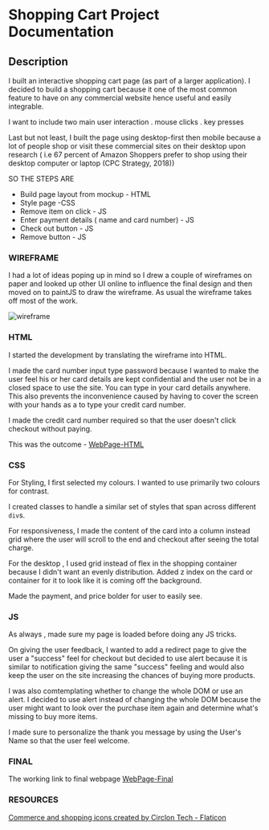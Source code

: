 # Shopping Cart Project Documentation 
## Description
I built an interactive shopping cart page (as part of a larger application). I decided to build a shopping cart because it one of the most common feature to have on any commercial website hence useful and easily integrable. 

I want to include two main user interaction
. mouse clicks 
. key presses


Last but not least, I built the page using desktop-first then mobile  because a lot of people shop or visit these commercial sites on their desktop upon research ( i.e 67 percent of Amazon Shoppers prefer to shop using their desktop computer or laptop (CPC Strategy, 2018))


SO THE STEPS ARE
* Build page layout from mockup - HTML
* Style page -CSS
* Remove item on click - JS
* Enter payment details ( name and card number) - JS
* Check out button - JS
* Remove button - JS


### WIREFRAME
I had a  lot of ideas poping up in mind so I drew a couple of wireframes on paper and looked up other UI online to influence the final design and then moved on to paintJS to draw the wireframe. As usual the wireframe takes off most of the work. 

![wireframe](https://eric-asare.github.io/ConnectionsLab/week2/shoppingCard-Final/design/ShoppingCard.png)

### HTML

I started the development by translating the wireframe into HTML. 

I made the card number input type password because I wanted to make the user feel his or her card details are kept confidential and the user not be in a closed space to use the site. You can type in your card details anywhere. This also prevents the inconvenience caused by having to cover the screen with your hands  as a to type your credit card number.

I made the credit card number required so that the user doesn't click checkout without paying.

This was the outcome - [WebPage-HTML](https://eric-asare.github.io/ConnectionsLab/week2/shoppingCard-HTML/index.html)


### CSS
For Styling, 
I first selected my colours. I wanted to use primarily two colours for contrast. 

I created classes to handle a similar set of styles that span across different `div`s.

For responsiveness, 
I made the content of the card into a column instead grid where the user will scroll to the end and checkout after seeing the total charge. 

For the desktop , I used grid instead of flex in the shopping container because I didn't want an evenly distribution. 
Added z index on the card or container for it to look like it is coming off the background.

Made the payment, and price bolder for user to easily see.

### JS
As always , made sure my page is loaded before doing any JS tricks. 

On giving the user feedback,
I wanted to add a redirect page to give the user a "success" feel for checkout but decided to use alert because it is similar to notification giving the same "success" feeling and would also keep the user on the site increasing the chances of buying more products. 

I was also comtemplating whether to change the whole DOM or use an alert. 
I decided to use alert instead of changing the whole DOM because the user might want to look over the purchase item again and determine what's missing to buy more items.

I made sure to personalize the thank you message by using the User's Name so that the user feel welcome.


### FINAL
The working link to final webpage [WebPage-Final](https://eric-asare.github.io/ConnectionsLab/week2/shoppingCard-Final/index.html)

### RESOURCES
<a href="https://www.flaticon.com/free-icons/commerce-and-shopping" title="commerce and shopping icons">Commerce and shopping icons created by Circlon Tech - Flaticon</a>

